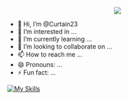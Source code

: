 <!-- https://github.com/DenverCoder1/readme-typing-svg -->
<p align="center">
<img src="https://readme-typing-svg.demolab.com?font=Orbitron&size=25&pause=1000&center=true&vCenter=true&random=false&width=600&lines=Welcome+to+my+GitHub+profile+page!;I+am+super+obsessed+with+programming!" />
</p>

- 👋 Hi, I’m @Curtain23
- 👀 I’m interested in ...
- 🌱 I’m currently learning ...
- 💞️ I’m looking to collaborate on ...
- 📫 How to reach me ...
- 😄 Pronouns: ...
- ⚡ Fun fact: ...

[![My Skills](https://skillicons.dev/icons?i=bash,docker,git,github,go,html,idea,java,js,linux,md,mysql,netlify,nextjs,nginx,nodejs,ps,planetscale,postman,py,pytorch,qt,react,redis,ros,rust,sqlite,svg,tailwind,twitter,ts,vercel,vite,vscode,vue&perline=18)](https://skillicons.dev)
<!---
Curtain23/Curtain23 is a ✨ special ✨ repository because its `README.md` (this file) appears on your GitHub profile.
You can click the Preview link to take a look at your changes.
--->
